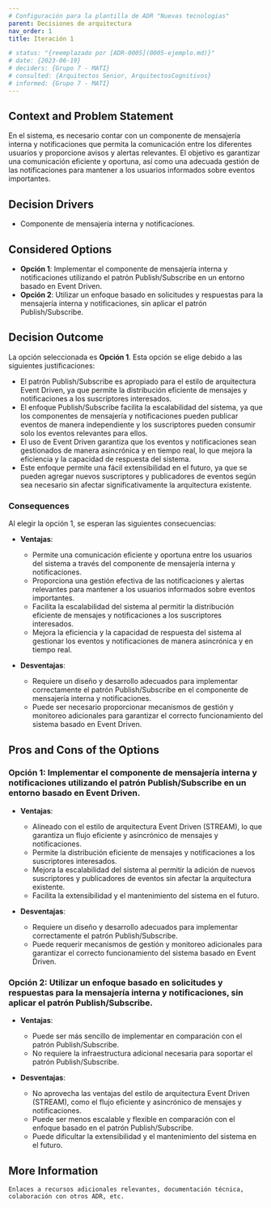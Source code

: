 ```yaml
---
# Configuración para la plantilla de ADR "Nuevas tecnologias"
parent: Decisiones de arquitectura
nav_order: 1
title: Iteración 1

# status: "{reemplazado por [ADR-0005](0005-ejemplo.md)}"
# date: {2023-06-19}
# deciders: {Grupo 7 - MATI}
# consulted: {Arquitectos Senior, ArquitectosCognitivos}
# informed: {Grupo 7 - MATI}
---
```


## Context and Problem Statement

En el sistema, es necesario contar con un componente de mensajería interna y notificaciones que permita la comunicación entre los diferentes usuarios y proporcione avisos y alertas relevantes. El objetivo es garantizar una comunicación eficiente y oportuna, así como una adecuada gestión de las notificaciones para mantener a los usuarios informados sobre eventos importantes.

## Decision Drivers

* Componente de mensajería interna y notificaciones.

## Considered Options

* **Opción 1**: Implementar el componente de mensajería interna y notificaciones utilizando el patrón Publish/Subscribe en un entorno basado en Event Driven.
* **Opción 2**: Utilizar un enfoque basado en solicitudes y respuestas para la mensajería interna y notificaciones, sin aplicar el patrón Publish/Subscribe.

## Decision Outcome

La opción seleccionada es **Opción 1**. Esta opción se elige debido a las siguientes justificaciones:

* El patrón Publish/Subscribe es apropiado para el estilo de arquitectura Event Driven, ya que permite la distribución eficiente de mensajes y notificaciones a los suscriptores interesados.
* El enfoque Publish/Subscribe facilita la escalabilidad del sistema, ya que los componentes de mensajería y notificaciones pueden publicar eventos de manera independiente y los suscriptores pueden consumir solo los eventos relevantes para ellos.
* El uso de Event Driven garantiza que los eventos y notificaciones sean gestionados de manera asincrónica y en tiempo real, lo que mejora la eficiencia y la capacidad de respuesta del sistema.
* Este enfoque permite una fácil extensibilidad en el futuro, ya que se pueden agregar nuevos suscriptores y publicadores de eventos según sea necesario sin afectar significativamente la arquitectura existente.


### Consequences

Al elegir la opción 1, se esperan las siguientes consecuencias:

* **Ventajas**:
  * Permite una comunicación eficiente y oportuna entre los usuarios del sistema a través del componente de mensajería interna y notificaciones.
  * Proporciona una gestión efectiva de las notificaciones y alertas relevantes para mantener a los usuarios informados sobre   eventos importantes.
  * Facilita la escalabilidad del sistema al permitir la distribución eficiente de mensajes y notificaciones a los suscriptores interesados.
  * Mejora la eficiencia y la capacidad de respuesta del sistema al gestionar los eventos y notificaciones de manera asincrónica y en tiempo real.

* **Desventajas**:
  * Requiere un diseño y desarrollo adecuados para implementar correctamente el patrón Publish/Subscribe en el componente de mensajería interna y notificaciones.
  * Puede ser necesario proporcionar mecanismos de gestión y monitoreo adicionales para garantizar el correcto funcionamiento del sistema basado en Event Driven.

## Pros and Cons of the Options

### Opción 1:  Implementar el componente de mensajería interna y notificaciones utilizando el patrón Publish/Subscribe en un entorno basado en Event Driven.

* **Ventajas**:
  * Alineado con el estilo de arquitectura Event Driven (STREAM), lo que garantiza un flujo eficiente y asincrónico de mensajes y notificaciones.
  * Permite la distribución eficiente de mensajes y notificaciones a los suscriptores interesados.
  * Mejora la escalabilidad del sistema al permitir la adición de nuevos suscriptores y publicadores de eventos sin afectar la arquitectura existente.
  * Facilita la extensibilidad y el mantenimiento del sistema en el futuro.

* **Desventajas**:
  * Requiere un diseño y desarrollo adecuados para implementar correctamente el patrón Publish/Subscribe.
  * Puede requerir mecanismos de gestión y monitoreo adicionales para garantizar el correcto funcionamiento del sistema basado en Event Driven.
### Opción 2: Utilizar un enfoque basado en solicitudes y respuestas para la mensajería interna y notificaciones, sin aplicar el patrón Publish/Subscribe.

* **Ventajas**:
  * Puede ser más sencillo de implementar en comparación con el patrón Publish/Subscribe.
  * No requiere la infraestructura adicional necesaria para soportar el patrón Publish/Subscribe.

* **Desventajas**:
  * No aprovecha las ventajas del estilo de arquitectura Event Driven (STREAM), como el flujo eficiente y asincrónico de mensajes y notificaciones.
  * Puede ser menos escalable y flexible en comparación con el enfoque basado en el patrón Publish/Subscribe.
  * Puede dificultar la extensibilidad y el mantenimiento del sistema en el futuro.

## More Information

    Enlaces a recursos adicionales relevantes, documentación técnica, colaboración con otros ADR, etc.
